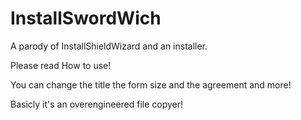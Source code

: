 # InstallSwordWich
A parody of InstallShieldWizard and an installer.

Please read How to use!

You can change the title the form size and the agreement and more!

Basicly it's an overengineered file copyer!

